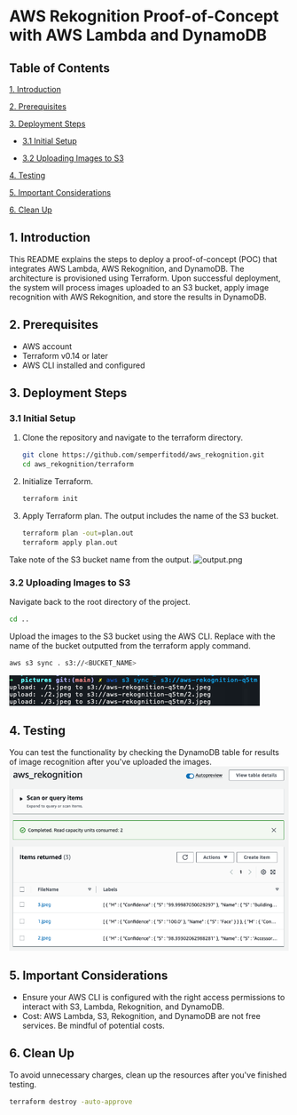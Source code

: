 # AWS Rekognition Proof-of-Concept with AWS Lambda and DynamoDB
## Table of Contents
[1. Introduction](#1-introduction)

[2. Prerequisites](#2-prerequisites)

[3. Deployment Steps](#3-deployment-steps)

- [3.1 Initial Setup](#31-initial-setup)

- [3.2 Uploading Images to S3](#32-uploading-images-to-s3)

[4. Testing](#4-testing)

[5. Important Considerations](#5-important-considerations)

[6. Clean Up](#6-clean-up)
## 1. Introduction
This README explains the steps to deploy a proof-of-concept (POC) that integrates AWS Lambda, AWS Rekognition, and DynamoDB. The architecture is provisioned using Terraform. Upon successful deployment, the system will process images uploaded to an S3 bucket, apply image recognition with AWS Rekognition, and store the results in DynamoDB.

## 2. Prerequisites
- AWS account
- Terraform v0.14 or later
- AWS CLI installed and configured
## 3. Deployment Steps
### 3.1 Initial Setup
1. Clone the repository and navigate to the terraform directory.
    ```bash
    git clone https://github.com/semperfitodd/aws_rekognition.git
    cd aws_rekognition/terraform
   ```
2. Initialize Terraform.
    ```bash
    terraform init
    ```
3. Apply Terraform plan. The output includes the name of the S3 bucket.
    ```bash
    terraform plan -out=plan.out
    terraform apply plan.out
    ```
Take note of the S3 bucket name from the output.
![output.png](img%2Foutput.png)
### 3.2 Uploading Images to S3
Navigate back to the root directory of the project.
```bash
cd ..
```
Upload the images to the S3 bucket using the AWS CLI. Replace <your-bucket-name> with the name of the bucket outputted from the terraform apply command.
```bash
aws s3 sync . s3://<BUCKET_NAME>
```
![cli_sync.png](img%2Fcli_sync.png)
## 4. Testing
You can test the functionality by checking the DynamoDB table for results of image recognition after you've uploaded the images.
![dynamo.png](img%2Fdynamo.png)
## 5. Important Considerations
- Ensure your AWS CLI is configured with the right access permissions to interact with S3, Lambda, Rekognition, and DynamoDB.
- Cost: AWS Lambda, S3, Rekognition, and DynamoDB are not free services. Be mindful of potential costs.
## 6. Clean Up
To avoid unnecessary charges, clean up the resources after you've finished testing.

```bash
terraform destroy -auto-approve
```